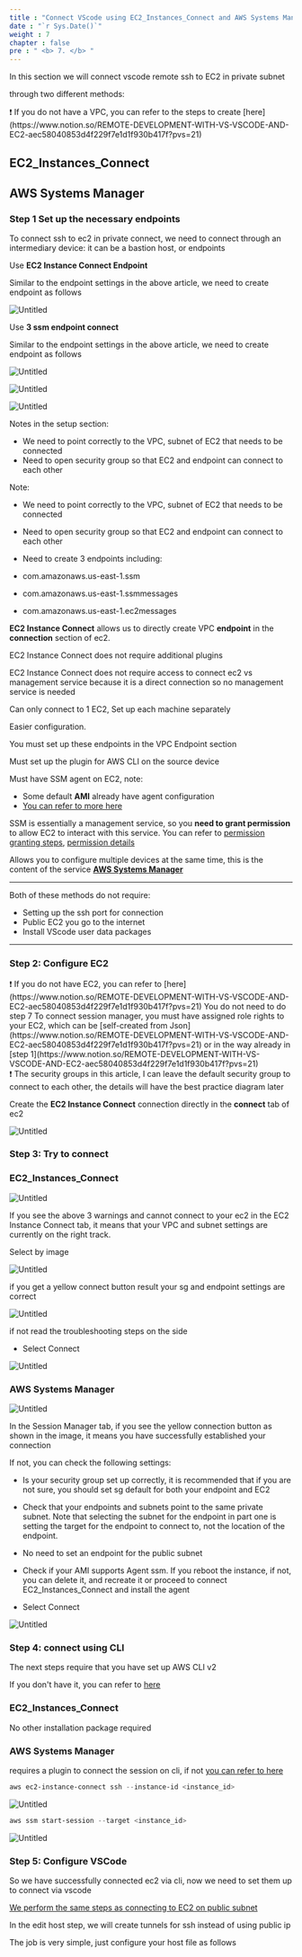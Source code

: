 ```yaml
---
title : "Connect VScode using EC2_Instances_Connect and AWS Systems Manager"
date : "`r Sys.Date()`"
weight : 7
chapter : false
pre : " <b> 7. </b> "
---
```

In this section we will connect vscode remote ssh to EC2 in private subnet

through two different methods:

<aside>
❗ If you do not have a VPC, you can refer to the steps to create [here](https://www.notion.so/REMOTE-DEVELOPMENT-WITH-VS-VSCODE-AND-EC2-aec58040853d4f229f7e1d1f930b417f?pvs=21)

</aside>

## EC2_Instances_Connect

## AWS Systems Manager

### Step 1 Set up the necessary endpoints

To connect ssh to ec2 in private connect, we need to connect through an intermediary device: it can be a bastion host, or endpoints

Use **EC2 Instance Connect Endpoint**

Similar to the endpoint settings in the above article, we need to create endpoint as follows

![Untitled](/images/part7/7.step1-l-1.png)

Use **3 ssm endpoint connect**

Similar to the endpoint settings in the above article, we need to create endpoint as follows

![Untitled](/images/part7/7.step1-r-1.png)

![Untitled](/images/part7/7.step1-r-2.png)

![Untitled](/images/part7/7.step1-r-3.png)

Notes in the setup section:

- We need to point correctly to the VPC, subnet of EC2 that needs to be connected
- Need to open security group so that EC2 and endpoint can connect to each other

Note:

- We need to point correctly to the VPC, subnet of EC2 that needs to be connected
- Need to open security group so that EC2 and endpoint can connect to each other
- Need to create 3 endpoints including:

- com.amazonaws.us-east-1.ssm

- com.amazonaws.us-east-1.ssmmessages

- com.amazonaws.us-east-1.ec2messages

**EC2 Instance Connect** allows us to directly create VPC **endpoint** in the **connection** section of ec2.

EC2 Instance Connect does not require additional plugins

EC2 Instance Connect does not require access to connect ec2 vs management service because it is a direct connection so no management service is needed

Can only connect to 1 EC2, Set up each machine separately

Easier configuration.

You must set up these endpoints in the VPC Endpoint section

Must set up the plugin for AWS CLI on the source device

Must have SSM agent on EC2, note:

- Some default **AMI** already have agent configuration
- [You can refer to more here](https://docs.aws.amazon.com/systems-manager/latest/userguide/ami-preinstalled-agent.html)

SSM is essentially a management service, so you **need to grant permission** to allow EC2 to interact with this service. You can refer to [permission granting steps](https://www.notion.so/REMOTE-DEVELOPMENT-WITH-VS-VSCODE-AND-EC2-aec58040853d4f229f7e1d1f930b417f?pvs=21), [permission details](https://www.notion.so/REMOTE-DEVELOPMENT-WITH-VS-VSCODE-AND-EC2-aec58040853d4f229f7e1d1f930b417f?pvs=21)

Allows you to configure multiple devices at the same time, this is the content of the service [**AWS Systems Manager**](https://us-east-1.console.aws.amazon.com/systems-manager/home)

---

Both of these methods do not require:

- Setting up the ssh port for connection
- Public EC2 you go to the internet
- Install VScode user data packages

---

### Step 2: Configure EC2

<aside>
❗ If you do not have EC2, you can refer to [here](https://www.notion.so/REMOTE-DEVELOPMENT-WITH-VS-VSCODE-AND-EC2-aec58040853d4f229f7e1d1f930b417f?pvs=21)
You do not need to do step 7
To connect session manager, you must have assigned role rights to your EC2, which can be [self-created from Json](https://www.notion.so/REMOTE-DEVELOPMENT-WITH-VS-VSCODE-AND-EC2-aec58040853d4f229f7e1d1f930b417f?pvs=21) or in the way already in [step 1](https://www.notion.so/REMOTE-DEVELOPMENT-WITH-VS-VSCODE-AND-EC2-aec58040853d4f229f7e1d1f930b417f?pvs=21)

</aside>

<aside>
❗ The security groups in this article, I can leave the default security group to connect to each other, the details will have the best practice diagram later

</aside>

Create the **EC2 Instance Connect** connection directly in the **connect** tab of ec2

![Untitled](/images/part7/7.step2.png)

### Step 3: Try to connect

### EC2_Instances_Connect

![Untitled](/images/part7/7.step3-l-1.png)

If you see the above 3 warnings and cannot connect to your ec2 in the EC2 Instance Connect tab, it means that your VPC and subnet settings are currently on the right track.

Select by image

![Untitled](/images/part7/7.step3-l-2.png)

if you get a yellow connect button result your sg and endpoint settings are correct

![Untitled](/images/part7/7.step3-l-3.png)

if not read the troubleshooting steps on the side

- Select Connect

![Untitled](/images/part7/7.step3-l-4.png)
### AWS Systems Manager

![Untitled](/images/part7/7.step3-r-1.png)

In the Session Manager tab, if you see the yellow connection button as shown in the image, it means you have successfully established your connection

If not, you can check the following settings:

- Is your security group set up correctly, it is recommended that if you are not sure, you should set sg default for both your endpoint and EC2
- Check that your endpoints and subnets point to the same private subnet. Note that selecting the subnet for the endpoint in part one is setting the target for the endpoint to connect to, not the location of the endpoint.

- No need to set an endpoint for the public subnet
- Check if your AMI supports Agent ssm. If you reboot the instance, if not, you can delete it, and recreate it or proceed to connect EC2_Instances_Connect and install the agent

- Select Connect

![Untitled](/images/part7/7.step3-r-2.png)

### Step 4: connect using CLI

The next steps require that you have set up AWS CLI v2

If you don't have it, you can refer to [here](https://www.notion.so/REMOTE-DEVELOPMENT-WITH-VS-VSCODE-AND-EC2-aec58040853d4f229f7e1d1f930b417f?pvs=21)

### EC2_Instances_Connect

No other installation package required

### AWS Systems Manager

requires a plugin to connect the session on cli, if not [you can refer to here](https://www.notion.so/REMOTE-DEVELOPMENT-WITH-VS-VSCODE-AND-EC2-aec58040853d4f229f7e1d1f930b417f?pvs=21)

```powershell
aws ec2-instance-connect ssh --instance-id <instance_id>
```

![Untitled](/images/part7/7.step4-l-1.png)

```powershell
aws ssm start-session --target <instance_id>
```

![Untitled](/images/part7/7.step4-r-1.png)

### Step 5: Configure VSCode

So we have successfully connected ec2 via cli, now we need to set them up to connect via vscode

[We perform the same steps as connecting to EC2 on public subnet](https://www.notion.so/REMOTE-DEVELOPMENT-WITH-VS-VSCODE-AND-EC2-aec58040853d4f229f7e1d1f930b417f?pvs=21)

In the edit host step, we will create tunnels for ssh instead of using public ip

The job is very simple, just configure your host file as follows